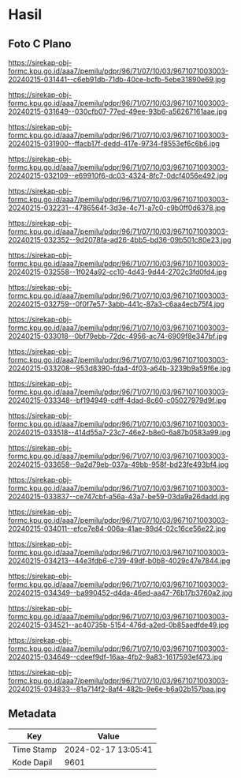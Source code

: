 # Hasil

## Foto C Plano

https://sirekap-obj-formc.kpu.go.id/aaa7/pemilu/pdpr/96/71/07/10/03/9671071003003-20240215-031441--c6eb91db-71db-40ce-bcfb-5ebe31890e69.jpg

https://sirekap-obj-formc.kpu.go.id/aaa7/pemilu/pdpr/96/71/07/10/03/9671071003003-20240215-031649--030cfb07-77ed-49ee-93b6-a56267161aae.jpg

https://sirekap-obj-formc.kpu.go.id/aaa7/pemilu/pdpr/96/71/07/10/03/9671071003003-20240215-031900--ffacb17f-dedd-417e-9734-f8553ef6c6b6.jpg

https://sirekap-obj-formc.kpu.go.id/aaa7/pemilu/pdpr/96/71/07/10/03/9671071003003-20240215-032109--e69910f6-dc03-4324-8fc7-0dcf4056e492.jpg

https://sirekap-obj-formc.kpu.go.id/aaa7/pemilu/pdpr/96/71/07/10/03/9671071003003-20240215-032231--4786564f-3d3e-4c71-a7c0-c9b0ff0d6378.jpg

https://sirekap-obj-formc.kpu.go.id/aaa7/pemilu/pdpr/96/71/07/10/03/9671071003003-20240215-032352--9d2078fa-ad26-4bb5-bd36-09b501c80e23.jpg

https://sirekap-obj-formc.kpu.go.id/aaa7/pemilu/pdpr/96/71/07/10/03/9671071003003-20240215-032558--1f024a92-cc10-4d43-9d44-2702c3fd0fd4.jpg

https://sirekap-obj-formc.kpu.go.id/aaa7/pemilu/pdpr/96/71/07/10/03/9671071003003-20240215-032759--0f0f7e57-3abb-441c-87a3-c6aa4ecb75f4.jpg

https://sirekap-obj-formc.kpu.go.id/aaa7/pemilu/pdpr/96/71/07/10/03/9671071003003-20240215-033018--0bf79ebb-72dc-4956-ac74-6909f8e347bf.jpg

https://sirekap-obj-formc.kpu.go.id/aaa7/pemilu/pdpr/96/71/07/10/03/9671071003003-20240215-033208--953d8390-fda4-4f03-a64b-3239b9a59f6e.jpg

https://sirekap-obj-formc.kpu.go.id/aaa7/pemilu/pdpr/96/71/07/10/03/9671071003003-20240215-033348--bf194949-cdff-4dad-8c60-c05027979d9f.jpg

https://sirekap-obj-formc.kpu.go.id/aaa7/pemilu/pdpr/96/71/07/10/03/9671071003003-20240215-033518--414d55a7-23c7-46e2-b8e0-6a87b0583a99.jpg

https://sirekap-obj-formc.kpu.go.id/aaa7/pemilu/pdpr/96/71/07/10/03/9671071003003-20240215-033658--9a2d79eb-037a-49bb-958f-bd23fe493bf4.jpg

https://sirekap-obj-formc.kpu.go.id/aaa7/pemilu/pdpr/96/71/07/10/03/9671071003003-20240215-033837--ce747cbf-a56a-43a7-be59-03da9a26dadd.jpg

https://sirekap-obj-formc.kpu.go.id/aaa7/pemilu/pdpr/96/71/07/10/03/9671071003003-20240215-034011--efce7e84-006a-41ae-89d4-02c16ce56e22.jpg

https://sirekap-obj-formc.kpu.go.id/aaa7/pemilu/pdpr/96/71/07/10/03/9671071003003-20240215-034213--44e3fdb6-c739-49df-b0b8-4029c47e7844.jpg

https://sirekap-obj-formc.kpu.go.id/aaa7/pemilu/pdpr/96/71/07/10/03/9671071003003-20240215-034349--ba990452-d4da-46ed-aa47-76b17b3760a2.jpg

https://sirekap-obj-formc.kpu.go.id/aaa7/pemilu/pdpr/96/71/07/10/03/9671071003003-20240215-034521--ac40735b-5154-476d-a2ed-0b85aedfde49.jpg

https://sirekap-obj-formc.kpu.go.id/aaa7/pemilu/pdpr/96/71/07/10/03/9671071003003-20240215-034649--cdeef9df-16aa-4fb2-9a83-1617593ef473.jpg

https://sirekap-obj-formc.kpu.go.id/aaa7/pemilu/pdpr/96/71/07/10/03/9671071003003-20240215-034833--81a714f2-8af4-482b-9e6e-b6a02b157baa.jpg


## Metadata

| Key        | Value               |
| ---------- | ------------------- |
| Time Stamp | 2024-02-17 13:05:41 |
| Kode Dapil | 9601                |



